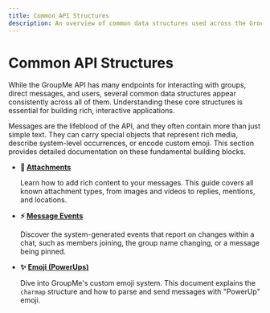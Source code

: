 ```yaml
---
title: Common API Structures
description: An overview of common data structures used across the GroupMe API, such as attachments, events, and emoji.
---
```


# Common API Structures

While the GroupMe API has many endpoints for interacting with groups, direct messages, and users, several common data structures appear consistently across all of them. Understanding these core structures is essential for building rich, interactive applications.

Messages are the lifeblood of the API, and they often contain more than just simple text. They can carry special objects that represent rich media, describe system-level occurrences, or encode custom emoji. This section provides detailed documentation on these fundamental building blocks.

<div class="grid cards" markdown>

-   **📎 [Attachments](attachments.md)**
    
    Learn how to add rich content to your messages. This guide covers all known attachment types, from images and videos to replies, mentions, and locations.

-   **⚡️ [Message Events](events.md)**
    
    Discover the system-generated events that report on changes within a chat, such as members joining, the group name changing, or a message being pinned.

-   **✨ [Emoji (PowerUps)](emoji.md)**
    
    Dive into GroupMe's custom emoji system. This document explains the `charmap` structure and how to parse and send messages with "PowerUp" emoji.

</div>